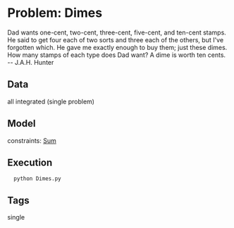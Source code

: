 # Problem: Dimes

Dad wants one-cent, two-cent, three-cent, five-cent, and ten-cent stamps.
He said to get four each of two sorts and three each of the others, but I've forgotten which.
He gave me exactly enough to buy them; just these dimes.
How many stamps of each type does Dad want?
A dime is worth ten cents.
-- J.A.H. Hunter

## Data
  all integrated (single problem)

## Model
  constraints: [Sum](https://pycsp.org/documentation/constraints/Sum)

## Execution
```
  python Dimes.py
```

## Tags
  single
